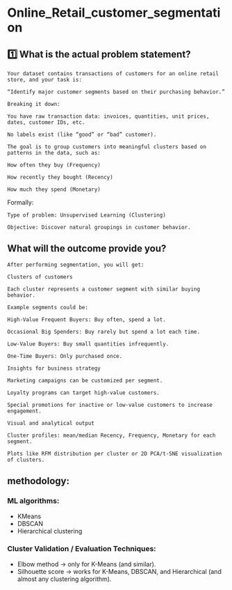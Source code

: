 
# Online_Retail_customer_segmentation
## 1️⃣ What is the actual problem statement?

    Your dataset contains transactions of customers for an online retail store, and your task is:

    “Identify major customer segments based on their purchasing behavior.”

    Breaking it down:

    You have raw transaction data: invoices, quantities, unit prices, dates, customer IDs, etc.

    No labels exist (like “good” or “bad” customer).

    The goal is to group customers into meaningful clusters based on patterns in the data, such as:

    How often they buy (Frequency)

    How recently they bought (Recency)

    How much they spend (Monetary)

Formally:

    Type of problem: Unsupervised Learning (Clustering)

    Objective: Discover natural groupings in customer behavior.

## What will the outcome provide you?

    After performing segmentation, you will get:

    Clusters of customers

    Each cluster represents a customer segment with similar buying behavior.

    Example segments could be:

    High-Value Frequent Buyers: Buy often, spend a lot.

    Occasional Big Spenders: Buy rarely but spend a lot each time.

    Low-Value Buyers: Buy small quantities infrequently.

    One-Time Buyers: Only purchased once.

    Insights for business strategy

    Marketing campaigns can be customized per segment.

    Loyalty programs can target high-value customers.

    Special promotions for inactive or low-value customers to increase engagement.

    Visual and analytical output

    Cluster profiles: mean/median Recency, Frequency, Monetary for each segment.

    Plots like RFM distribution per cluster or 2D PCA/t-SNE visualization of clusters.

## methodology:
### ML algorithms: 
* KMeans
* DBSCAN
* Hierarchical clustering

### Cluster Validation / Evaluation Techniques: 
* Elbow method → only for K-Means (and similar).
* Silhouette score → works for K-Means, DBSCAN, and Hierarchical (and almost any clustering algorithm).